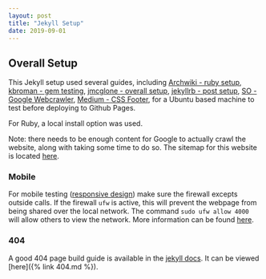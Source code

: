 ```yaml
---
layout: post
title: "Jekyll Setup"
date: 2019-09-01
---
```

## Overall Setup
This Jekyll setup used several guides, including
[Archwiki - ruby setup](https://wiki.archlinux.org/index.php/Ruby),
[kbroman - gem testing](https://kbroman.org/simple_site/pages/local_test.html),
[jmcglone - overall setup](http://jmcglone.com/guides/github-pages/),
[jekyllrb - post setup](https://jekyllrb.com/docs/step-by-step/08-blogging/),
[SO - Google Webcrawler](https://stackoverflow.com/questions/10376009/how-send-to-google-ping-after-add-new-post/13989836#13989836),
[Medium - CSS Footer](https://medium.com/@paynoattn/flexbox-sticky-footer-d19dab50c34),
for a Ubuntu based machine to test before deploying to Github Pages.

For Ruby, a local install option was used.

Note: there needs to be enough content for Google to actually crawl the website, along
with taking some time to do so. The sitemap for this website is located
[here](/sitemap.xml).

### Mobile
For mobile testing ([responsive
design](https://developers.google.com/web/fundamentals/design-and-ux/responsive)) make
sure the firewall excepts outside calls. If the firewall `ufw` is active, this will
prevent the webpage from being shared over the local network. The command `sudo ufw allow
4000` will allow others to view the network. More information can be found
[here](https://sashabrava.github.io/2018/making-Jekyll-available-on-local-network.html).

### 404
A good 404 page build guide is available in the [jekyll docs](https://jekyllrb.com/tutorials/custom-404-page/).
It can be viewed [here]({% link 404.md %}).
